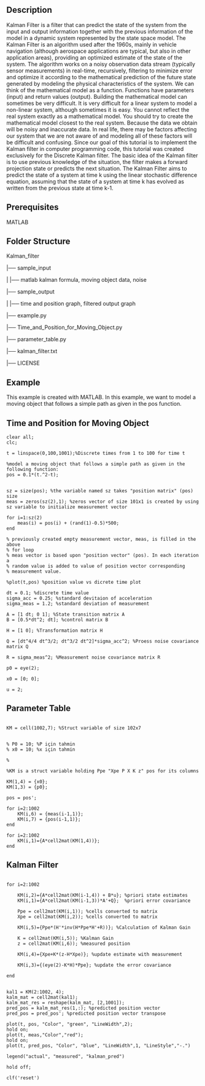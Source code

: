 ## Description

Kalman Filter is a filter that can predict the state of the system from the input and output information together with the previous information of the model in a dynamic system represented by the state space model. 
The Kalman Filter is an algorithm used after the 1960s, mainly in vehicle navigation (although aerospace applications are typical, but also in other application areas), providing an optimized estimate of the state of the system. The algorithm works on a noisy observation data stream (typically sensor measurements) in real-time, recursively, filtering to minimize error and optimize it according to the mathematical prediction of the future state generated by modeling the physical characteristics of the system.
We can think of the mathematical model as a function. Functions have parameters (input) and return values (output). Building the mathematical model can sometimes be very difficult. It is very difficult for a linear system to model a non-linear system, although sometimes it is easy. You cannot reflect the real system exactly as a mathematical model. You should try to create the mathematical model closest to the real system. Because the data we obtain will be noisy and inaccurate data. In real life, there may be factors affecting our system that we are not aware of and modeling all of these factors will be difficult and confusing.
Since our goal of this tutorial is to implement the Kalman filter in computer programming code, this tutorial was created exclusively for the Discrete Kalman filter.
The basic idea of the Kalman filter is to use previous knowledge of the situation, the filter makes a forward projection state or predicts the next situation.
The Kalman Filter aims to predict the state of a system at time k using the linear stochastic difference equation, assuming that the state of a system at time k has evolved as written from the previous state at time k-1.
## Prerequisites
MATLAB 
## Folder Structure
Kalman_filter

|── sample_input

|   |── matlab kalman formula, moving object data, noise

|── sample_output

|   |── time and position graph, filtered output graph

|── example.py

|── Time_and_Position_for_Moving_Object.py

|── parameter_table.py

|── kalman_filter.txt

|── LICENSE

## Example

This example is created with MATLAB.
In this example, we want to model a moving object that follows a simple path as given in the pos function.

## Time and Position for Moving Object 

```
clear all;
clc;

t = linspace(0,100,1001);%Discrete times from 1 to 100 for time t

%model a moving object that follows a simple path as given in the following function:
pos = 0.1*(t.^2-t);


sz = size(pos); %the variable named sz takes "position matrix" (pos) size
meas = zeros(sz(2),1); %zeros vector of size 101x1 is created by using sz variable to initialize measurement vector

for i=1:sz(2)
    meas(i) = pos(i) + (rand(1)-0.5)*500; 
end

% previously created empty measurement vector, meas, is filled in the above
% for loop
% meas vector is based upon "position vector" (pos). In each iteration a
% random value is added to value of position vector corresponding
% measurement value. 

%plot(t,pos) %position value vs dicrete time plot

dt = 0.1; %discrete time value
sigma_acc = 0.25; %standard devitaion of acceleration
sigma_meas = 1.2; %standard deviation of measurement

A = [1 dt; 0 1]; %State transition matrix A
B = [0.5*dt^2; dt]; %control matrix B

H = [1 0]; %Transformation matrix H

Q = [dt^4/4 dt^3/2; dt^3/2 dt^2]*sigma_acc^2; %Proess noise covariance matrix Q

R = sigma_meas^2; %Measurement noise covariance matrix R

p0 = eye(2); 

x0 = [0; 0];

u = 2;
```

## Parameter Table
```

KM = cell(1002,7); %Struct variable of size 102x7


% P0 = 10; %P için tahmin 
% x0 = 10; %x için tahmin

% 

%KM is a struct variable holding Ppe "Xpe P X K z" pos for its columns

KM(1,4) = {x0};
KM(1,3) = {p0};

pos = pos';

for i=2:1002
    KM(i,6) = {meas(i-1,1)};
    KM(i,7) = {pos(i-1,1)};
end

for i=2:1002
    KM(i,1)={A*cell2mat(KM(1,4))};
end
```
## Kalman Filter

```

for i=2:1002

    KM(i,2)={A*cell2mat(KM(i-1,4)) + B*u}; %priori state estimates
    KM(i,1)={A*cell2mat(KM(i-1,3))*A'+Q};  %priori error covariance
    
    Ppe = cell2mat(KM(i,1)); %cells converted to matrix
    Xpe = cell2mat(KM(i,2)); %cells converted to matrix
    
    KM(i,5)={Ppe*(H'*inv(H*Ppe*H'+R))}; %Calculation of Kalman Gain
   
    K = cell2mat(KM(i,5)); %Kalman Gain
    z = cell2mat(KM(i,6)); %measured position
    
    KM(i,4)={Xpe+K*(z-H*Xpe)}; %update estimate with measurement
    
    KM(i,3)={(eye(2)-K*H)*Ppe}; %update the error covariance

end


kal1 = KM(2:1002, 4);
kalm_mat = cell2mat(kal1);
kalm_mat_res = reshape(kalm_mat, [2,1001]);
pred_pos = kalm_mat_res(1,:); %predicted position vector
pred_pos = pred_pos'; %predicted position vector transpose

plot(t, pos, "Color", "green", "LineWidth",2);
hold on;
plot(t, meas,"Color","red");
hold on;
plot(t, pred_pos, "Color", "blue", "LineWidth",1, "LineStyle","-.")

legend("actual", "measured", "kalman_pred")

hold off;

clf('reset')

```
